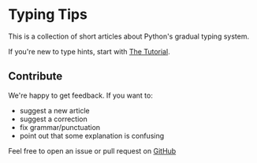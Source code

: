 # Typing Tips

This is a collection of short articles about Python's gradual typing system.

If you're new to type hints, start with [The Tutorial](tutorial/0-start-here/index.md).

## Contribute

We're happy to get feedback.
If you want to:

- suggest a new article
- suggest a correction
- fix grammar/punctuation
- point out that some explanation is confusing

Feel free to open an issue or pull request on [GitHub](https://github.com/decorator-factory/typing-tips)
